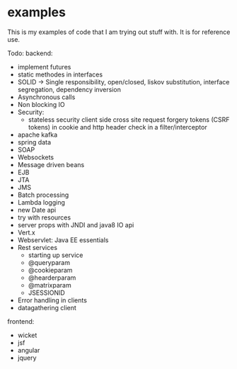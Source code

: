 # examples
This is my examples of code that I am trying out stuff with. It is for reference use.

Todo:
backend:
- implement futures
- static methodes in interfaces
- SOLID -> Single responsibility, open/closed, liskov substitution, interface segregation, dependency inversion
- Asynchronous calls 
- Non blocking IO
- Security:
	- stateless security client side cross site request forgery tokens (CSRF tokens) in cookie and http header check in a 		filter/interceptor
- apache kafka
- spring data
- SOAP
- Websockets
- Message driven beans
- EJB
- JTA
- JMS
- Batch processing
- Lambda logging
- new Date api 
- try with resources
- server props with JNDI and java8 IO api
- Vert.x
- Webservlet: Java EE essentials
- Rest services
	- starting up service
	- @queryparam
	- @cookieparam
	- @hearderparam
	- @matrixparam
	- JSESSIONID
- Error handling in clients
- datagathering client

frontend:
- wicket
- jsf
- angular
- jquery
